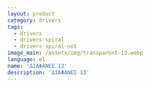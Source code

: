```yaml
---
layout: product
category: drivers
tags:
  - drivers
  - drivers-spiral
  - drivers-spiral-no5
image_main: /assets/img/transparent-13.webp
language: el
name: 'ΔΙΑΦΑΝΕΣ 13'
description: 'ΔΙΑΦΑΝΕΣ 13'
---
```

